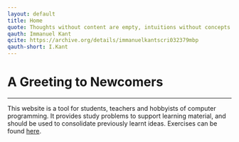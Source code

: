 ```yaml
---
layout: default
title: Home
quote: Thoughts without content are empty, intuitions without concepts are blind.
qauth: Immanuel Kant
qcite: https://archive.org/details/immanuelkantscri032379mbp
qauth-short: I.Kant
---
```


# A Greeting to Newcomers

-------------------------

This website is a tool for students, teachers and hobbyists of computer programming. It provides study problems to support learning material, and should be used to consolidate previously learnt ideas. Exercises can be found [here][exercises].

[exercises]:/exercises/
